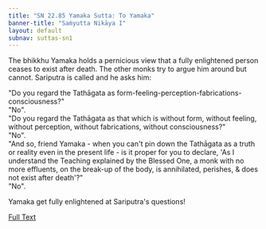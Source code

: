 ```yaml
---
title: "SN 22.85 Yamaka Sutta: To Yamaka"
banner-title: "Saṁyutta Nikāya I" 
layout: default 
subnav: suttas-sn1
---
```


The bhikkhu Yamaka holds a pernicious view that a fully enlightened person ceases to exist after death. The other monks try to argue him around but cannot. Sariputra is called and he asks him:  

"Do you regard the Tathāgata as form-feeling-perception-fabrications-consciousness?"  
"No".  
"Do you regard the Tathāgata as that which is without form, without feeling, without perception, without fabrications, without consciousness?"  
"No".  
"And so, friend Yamaka - when you can't pin down the Tathāgata as a truth or reality even in the present life - is it proper for you to declare, 'As I understand the Teaching explained by the Blessed One, a monk with no more effluents, on the break-up of the body, is annihilated, perishes, & does not exist after death'?"  
"No".  

Yamaka get fully enlightened at Sariputra's questions!


[Full Text](https://www.dhammatalks.org/suttas/SN/SN22_85.html)
